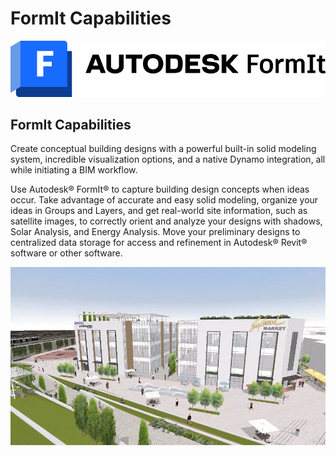 # FormIt Capabilities

![](<../.gitbook/assets/formit intro hero image.png>)

## FormIt Capabilities

Create conceptual building designs with a powerful built-in solid modeling system, incredible visualization options, and a native Dynamo integration, all while initiating a BIM workflow.

Use Autodesk® FormIt® to capture building design concepts when ideas occur. Take advantage of accurate and easy solid modeling, organize your ideas in Groups and Layers, and get real-world site information, such as satellite images, to correctly orient and analyze your designs with shadows, Solar Analysis, and Energy Analysis. Move your preliminary designs to centralized data storage for access and refinement in Autodesk® Revit® software or other software.

![](../.gitbook/assets/formit-capabilities.png)
